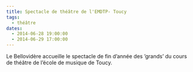 ```yaml
---
title: Spectacle de théâtre de l'EMDTP- Toucy
tags: 
  - théâtre
dates:
  - 2014-06-28 19:00:00
  - 2014-06-29 17:00:00
---
```


Le Bellovidère accueille le spectacle de fin d’année des ’grands’ du cours de théâtre de l’école de musique de Toucy.


